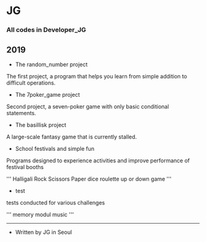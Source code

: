 # JG
### All codes in Developer_JG

## 2019

- The random_number project

The first project, a program that helps you learn from simple addition to difficult operations.

- The 7poker_game project

Second project, a seven-poker game with only basic conditional statements.

- The basillisk project

A large-scale fantasy game that is currently stalled.


- School festivals and simple fun

Programs designed to experience activities and
improve performance of festival booths

'''
Halligali
Rock Scissors Paper
dice
roulette
up or down game
'''


- test

tests conducted for various challenges

'''
memory
modul
music
'''

---
 * Written by JG in Seoul
